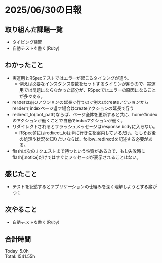 # 2025/06/30の日報
## 取り組んだ課題一覧
* タイピング練習
* 自動テストを書く(Ruby)
## わかったこと 
* 実運用とRSpecテストではエラーが起こるタイミングが違う。
  * 例えば必要なインスタンス変数をセットするタイミンが違うので、実運用では問題にならなかった部分が、RSpecではエラーの原因になることが多々ある。
* renderは前のアクションの延長で行うので例えばcreateアクションからrenderでindexページ返す場合はcreateアクションの延長で行う
* redirect_to(root_path)ならば、ページ全体を更新すると共に、home#indexのアクションが働くことで自動でindexアクションが働く。
* リダイレクトされるとフラッシュメッセージはresponse.bodyに入らない。
  * RSpec的にはredirect_toは単に行き先を案内しているだけ。もしそお後の処理や状況を知りたいならば、follow_redirect!を記述する必要がある。
* flashは次のリクエストまで待つという性質があるので、もし失敗時にflash[:notice]だけではすぐにメッセージが表示されることはない。

## 感じたこと
* テストを記述するとアプリケーションの仕組みを深く理解しようとする癖がつく
## 次やること
* 自動テストを書く(Ruby)
##  合計時間 
Today: 5.0h<br>
Total: 1541.55h
